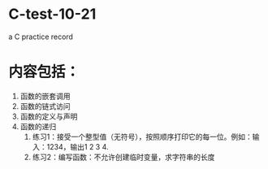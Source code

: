 # C-test-10-21
a C practice record
# 内容包括：
1. 函数的嵌套调用
2. 函数的链式访问
3. 函数的定义与声明
4. 函数的递归
   1. 练习1：接受一个整型值（无符号），按照顺序打印它的每一位。例如：输入：1234，输出1 2 3 4.
   2. 练习2：编写函数：不允许创建临时变量，求字符串的长度
